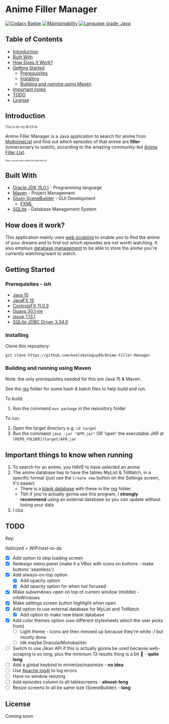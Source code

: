 # Anime Filler Manager

[![Codacy Badge](https://app.codacy.com/project/badge/Grade/e43cf0251bdf4f49aae15f7e82808a01)](https://www.codacy.com/gh/koolskateguy89/Anime-Filler-Manager/dashboard?utm_source=github.com&amp;utm_medium=referral&amp;utm_content=koolskateguy89/Anime-Filler-Manager&amp;utm_campaign=Badge_Grade)
[![Maintainability](https://api.codeclimate.com/v1/badges/774d8a80335d28beb533/maintainability)](https://codeclimate.com/github/koolskateguy89/Anime-Filler-Manager/maintainability)
[![Language grade: Java](https://img.shields.io/lgtm/grade/java/g/koolskateguy89/Anime-Filler-Manager.svg?logo=lgtm&logoWidth=18)](https://lgtm.com/projects/g/koolskateguy89/Anime-Filler-Manager/context:java)

## Table of Contents

- [Introduction](#introduction)
- [Built With](#built-with)
- [How Does It Work?](#how-does-it-work)
- [Getting Started](#getting-started)
    - [Prerequisites](#prerequisites---ish)
    - [Installing](#installing)
    - [Building and running using Maven](#building-and-running-using-maven)
- [Important notes](#important-things-to-know-when-running)
- [TODO](#todo)
- [License](#license)

## Introduction

<sub><sup>
This is for my IB CS IA
</sup></sub>

Anime Filler Manager is a Java application to search for anime from
 [MyAnimeList](https://myanimelist.net/)
 and find out which episodes of that anime are **filler** (unnecessary to watch), according to the amazing community-led
 [Anime Filler List](https://www.animefillerlist.com/).

<sub><sup><sub><sup>
omg I should have called this MyFillerList
</sup></sub></sup></sub>

## Built With

- [Oracle JDK 15.0.1](https://www.oracle.com/uk/java/technologies/javase-jdk15-downloads.html) - Programming language
- [Maven](https://maven.apache.org/) - Project Management
- [Gluon SceneBuilder](https://gluonhq.com/products/scene-builder/) - GUI Development
    - [FXML](https://en.wikipedia.org/wiki/FXML)
- [SQLite](https://www.sqlite.org/index.html) - Database Management System

## How does it work?

This application mainly uses [web scraping](https://jsoup.org/) to enable you to find the anime of your dreams and to find out which episodes are not worth watching. It also employs [database management](https://github.com/xerial/sqlite-jdbc) to be able to store the anime you're currently watching/want to watch.

## Getting Started

### Prerequisites - ish

- [Java 15](https://www.oracle.com/uk/java/technologies/javase-downloads.html)
- [JavaFX 15](https://openjfx.io/)
- [ControlsFX 11.0.3](https://github.com/controlsfx/controlsfx)
- [Guava 30.1-jre](https://github.com/google/guava)
- [jsoup 1.13.1](https://jsoup.org/)
- [SQLite JDBC Driver 3.34.0](https://github.com/xerial/sqlite-jdbc)

### Installing

Clone this repository:
```
git clone https://github.com/koolskateguy89/Anime-Filler-Manager
```

### Building and running using Maven

Note: the only prerequisites needed for this are Java 15 & Maven.

See the [res](res) folder for some bash & batch files to help build and run.

<!-- <br/> -->

To build:
1.  Run the command `mvn package` in the repository folder

To run:

2.  Open the target directory e.g. `cd target`
3.  Run the command `java -jar "AFM.jar"` OR 'open' the executable JAR at `[REPO_FOLDER]/target/AFM.jar`

## Important things to know when running

1. To search for an anime, you HAVE to have selected an anime
2. The anime database has to have the tables MyList & ToWatch, in a specific format (just use the `Create new` button
   on the Settings screen, it's easier)
   - There is a [blank database](res/blank.db) with these in the [res](res) folder
   - Tbh if you're actually gonna use this program, I **strongly recommend** using an external database so you can update without losing your data
3. I cba

## TODO
Key:

_italicized = WIP/next-to-do_

- [x] Add option to skip loading screen
- [x] Redesign menu panel (make it a VBox with icons on buttons - make buttons 'seamless')
- [x] Add always-on-top option
  - [x] Add opacity option
  - [x] Add opacity option for when not focused
- [x] Make subwindows open on top of current window (middle) - infoWindows
- [x] Make settings screen button highlight when open
- [x] Add option to use external database for MyList and ToWatch
  - [x] Add option to make new blank database
- [x] Add color themes option (use different stylesheets which the user picks from)
  - [ ] Light theme - icons are then messed up because they're white :/ but mostly done
  - [ ] Idk maybe Dracula/Monokai/etc
- [ ] Switch to use Jikan API if this is actually gonna be used because web-scraping is so long, plus the minimum 13 results thing is a bit 🥴 - **quite long**
- [ ] Add a global keybind to minimize/maximize - **no idea**
- [ ] Use [Apache log4j](https://logging.apache.org/log4j/2.x/) to log errors
- [ ] Have no window resizing
- [ ] Add episodes column to all tablescreens - **almost-long**
- [ ] Resize screens to all be same size (SceneBuilder) - **long**

## License

Coming soon
